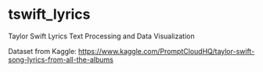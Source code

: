 # tswift_lyrics
Taylor Swift Lyrics Text Processing and Data Visualization

Dataset from Kaggle: https://www.kaggle.com/PromptCloudHQ/taylor-swift-song-lyrics-from-all-the-albums

